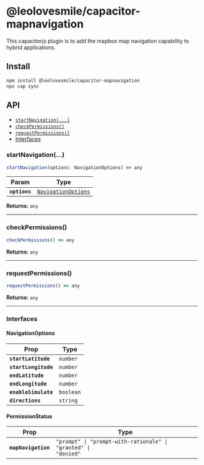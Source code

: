# @leolovesmile/capacitor-mapnavigation

This capacitorjs plugin is to add the mapbox map navigation capability to hybrid applications.

## Install

```bash
npm install @leolovesmile/capacitor-mapnavigation
npx cap sync
```

## API

<docgen-index>

* [`startNavigation(...)`](#startnavigation)
* [`checkPermissions()`](#checkpermissions)
* [`requestPermissions()`](#requestpermissions)
* [Interfaces](#interfaces)

</docgen-index>

<docgen-api>
<!--Update the source file JSDoc comments and rerun docgen to update the docs below-->

### startNavigation(...)

```typescript
startNavigation(options: NavigationOptions) => any
```

| Param         | Type                                                            |
| ------------- | --------------------------------------------------------------- |
| **`options`** | <code><a href="#navigationoptions">NavigationOptions</a></code> |

**Returns:** <code>any</code>

--------------------


### checkPermissions()

```typescript
checkPermissions() => any
```

**Returns:** <code>any</code>

--------------------


### requestPermissions()

```typescript
requestPermissions() => any
```

**Returns:** <code>any</code>

--------------------


### Interfaces


#### NavigationOptions

| Prop                 | Type                 |
| -------------------- | -------------------- |
| **`startLatitude`**  | <code>number</code>  |
| **`startLongitude`** | <code>number</code>  |
| **`endLatitude`**    | <code>number</code>  |
| **`endLongitude`**   | <code>number</code>  |
| **`enableSimulate`** | <code>boolean</code> |
| **`directions`**     | <code>string</code>  |


#### PermissionStatus

| Prop                | Type                                                                      |
| ------------------- | ------------------------------------------------------------------------- |
| **`mapNavigation`** | <code>"prompt" \| "prompt-with-rationale" \| "granted" \| "denied"</code> |

</docgen-api>


